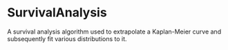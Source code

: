 # SurvivalAnalysis
A survival analysis algorithm used to extrapolate a Kaplan-Meier curve and subsequently fit various distributions to it.
